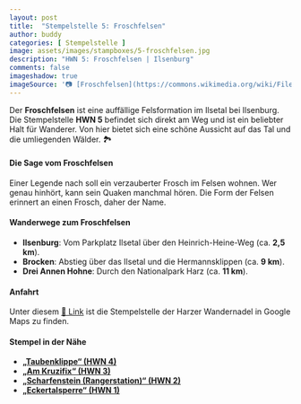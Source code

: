```yaml
---
layout: post
title:  "Stempelstelle 5: Froschfelsen"
author: buddy
categories: [ Stempelstelle ]
image: assets/images/stampboxes/5-froschfelsen.jpg
description: "HWN 5: Froschfelsen | Ilsenburg"
comments: false
imageshadow: true
imageSource: '📷 [Froschfelsen](https://commons.wikimedia.org/wiki/File:Froschfelsen.jpg) von <a href="https://de.wikipedia.org/wiki/User:Hejkal" class="extiw" title="de:User:Hejkal">Hejkal</a> unter Lizenz [CC BY-SA 2.0 de](https://creativecommons.org/licenses/by-sa/2.0/de/deed.en)'
---
```


Der **Froschfelsen** ist eine auffällige Felsformation im Ilsetal bei Ilsenburg. Die Stempelstelle **HWN 5** befindet sich direkt am Weg und ist ein beliebter Halt für Wanderer. Von hier bietet sich eine schöne Aussicht auf das Tal und die umliegenden Wälder. 🏞️

#### Die Sage vom Froschfelsen

Einer Legende nach soll ein verzauberter Frosch im Felsen wohnen. Wer genau hinhört, kann sein Quaken manchmal hören. Die Form der Felsen erinnert an einen Frosch, daher der Name.

#### Wanderwege zum Froschfelsen

- **Ilsenburg**: Vom Parkplatz Ilsetal über den Heinrich-Heine-Weg (ca. **2,5 km**).
- **Brocken**: Abstieg über das Ilsetal und die Hermannsklippen (ca. **9 km**).
- **Drei Annen Hohne**: Durch den Nationalpark Harz (ca. **11 km**).

#### Anfahrt

Unter diesem [📍 Link](https://www.google.com/maps/dir/?api=1&origin=&destination=51.81186%2C%2010.62598) ist die Stempelstelle der Harzer Wandernadel in Google Maps zu finden.

#### Stempel in der Nähe

- [**„Taubenklippe“ (HWN 4)**](/stempelstelle-4-taubenklippe)
- [**„Am Kruzifix“ (HWN 3)**](/stempelstelle-3-am-kruzifix)
- [**„Scharfenstein (Rangerstation)“ (HWN 2)**](/stempelstelle-2-scharfenstein-rangerstation)
- [**„Eckertalsperre“ (HWN 1)**](/stempelstelle-1-eckertalsperre-staumauer)
